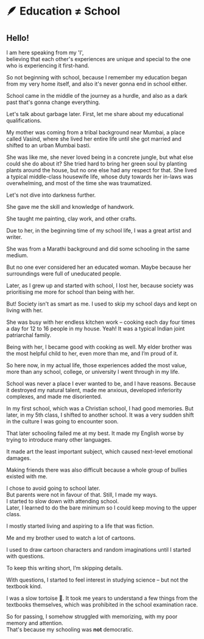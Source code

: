 # 🪶 Education ≠ School

## Hello!

I am here speaking from my 'I',  
believing that each other's experiences are unique and special to the one who is experiencing it first-hand.

So not beginning with school, because I remember my education began from my very home itself, and also it's never gonna end in school either.

School came in the middle of the journey as a hurdle, and also as a dark past that's gonna change everything.

Let's talk about garbage later. First, let me share about my educational qualifications.

My mother was coming from a tribal background near Mumbai, a place called Vasind, where she lived her entire life until she got married and shifted to an urban Mumbai basti.

She was like me, she never loved being in a concrete jungle, but what else could she do about it? She tried hard to bring her green soul by planting plants around the house, but no one else had any respect for that. She lived a typical middle-class housewife life, whose duty towards her in-laws was overwhelming, and most of the time she was traumatized.

Let's not dive into darkness further.

She gave me the skill and knowledge of handwork.

She taught me painting, clay work, and other crafts.

Due to her, in the beginning time of my school life, I was a great artist and writer.

She was from a Marathi background and did some schooling in the same medium.

But no one ever considered her an educated woman. Maybe because her surroundings were full of uneducated people.

Later, as I grew up and started with school, I lost her, because society was prioritising me more for school than being with her.

But! Society isn't as smart as me. I used to skip my school days and kept on living with her.

She was busy with her endless kitchen work – cooking each day four times a day for 12 to 16 people in my house. Yeah! It was a typical Indian joint patriarchal family.

Being with her, I became good with cooking as well. My elder brother was the most helpful child to her, even more than me, and I’m proud of it.

So here now, in my actual life, those experiences added the most value, more than any school, college, or university I went through in my life.

School was never a place I ever wanted to be, and I have reasons. Because it destroyed my natural talent, made me anxious, developed inferiority complexes, and made me disoriented.

In my first school, which was a Christian school, I had good memories. But later, in my 5th class, I shifted to another school. It was a very sudden shift in the culture I was going to encounter soon.

That later schooling failed me at my best. It made my English worse by trying to introduce many other languages.

It made art the least important subject, which caused next-level emotional damages.

Making friends there was also difficult because a whole group of bullies existed with me.

I chose to avoid going to school later.  
But parents were not in favour of that. Still, I made my ways.  
I started to slow down with attending school.  
Later, I learned to do the bare minimum so I could keep moving to the upper class.

I mostly started living and aspiring to a life that was fiction.

Me and my brother used to watch a lot of cartoons.

I used to draw cartoon characters and random imaginations until I started with questions.

To keep this writing short, I’m skipping details.

With questions, I started to feel interest in studying science – but not the textbook kind.

I was a slow tortoise 🐢. It took me years to understand a few things from the textbooks themselves, which was prohibited in the school examination race.

So for passing, I somehow struggled with memorizing, with my poor memory and attention.  
That's because my schooling was **not** democratic.